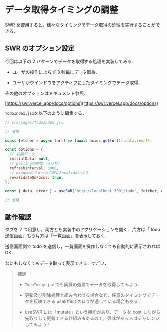 # データ取得タイミングの調整

SWR を使用すると，様々なタイミングでデータ取得の処理を実行することができる．

## SWR のオプション設定

今回は以下の 2 パターンでデータを取得する処理を実装してみる．

- ユーザの操作によらず 3 秒毎にデータ取得．

- ユーザがウインドウをアクティブにしたタイミングでデータ取得．

その他のオプションはドキュメント参照．

[https://swr.vercel.app/docs/options](https://swr.vercel.app/docs/options)

`TodoIndex.jsx`を以下のように編集する．

```js
// src/pages/TodoIndex.jsx

// 省略

const fetcher = async (url) => (await axios.get(url)).data.result;

const options = {
  // 初期データ
  initialData: null,
  // pollingの期間（ミリ秒）
  refreshInterval: 3000,
  // windowのフォーカス時にRevalidateする
  revalidateOnFocus: true,
};

const { data, error } = useSWR("http://localhost:3001/todo", fetcher, options);

// 省略
```

## 動作確認

タブを 2 つ用意し，両方とも実装中のアプリケーションを開く．片方は「 todo 送信画面」もう片方は「一覧画面」を表示しておく．

送信画面側で todo を送信し，一覧画面を操作しなくても自動的に表示されれば OK．

なにもしなくてもデータ取って表示できる．すごい．

> 補足
>
> - `TodoToday.jsx` でも同様の処理でデータを取得してみよう．
>
> - 更新及び削除処理と組み合わせる場合など，任意のタイミングでデータを反映できる useEffect のほうが適している場合もある．
>
> - useSWR には「mutate」という機能があり，データを post しながら先取りして更新できる仕組みもあるので，興味がある人はチャレンジしてみよう！
